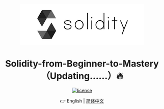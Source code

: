 <p align="center">
    <img src="./pics/logo.png">
</p>

<h1 align="center">Solidity-from-Beginner-to-Mastery（Updating……）🔥</h1>

<div align="center">

[![license][license-image]][license-url]

👉 English | [简体中文](README-zh_CN.md)

[license-image]: http://img.shields.io/badge/license-MIT-blue.svg

[license-url]: https://github.com/theRunCom/Solidity-from-Beginner-to-Mastery/blob/master/LICENSE

</div>